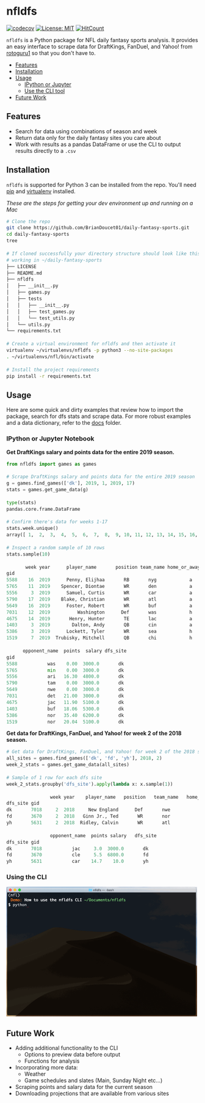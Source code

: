 # nfldfs

[![codecov](https://codecov.io/gh/BrianDoucet01/daily-fantasy-sports/branch/master/graph/badge.svg)](https://codecov.io/gh/BrianDoucet01/daily-fantasy-sports)
[![License: MIT](https://img.shields.io/badge/License-MIT-yellow.svg)](https://opensource.org/licenses/MIT)
[![HitCount](http://hits.dwyl.com/BrianDoucet01/daily-fantasy-sports.svg)](http://hits.dwyl.com/BrianDoucet01/daily-fantasy-sports)

`nfldfs` is a Python package for NFL daily fantasy sports analysis. It provides an easy interface to scrape data for DraftKings, FanDuel, and Yahoo! from [rotoguru1](http://rotoguru.net) so that you don't have to.

* [Features](https://github.com/BrianDoucet01/daily-fantasy-sports#features)
* [Installation](https://github.com/BrianDoucet01/daily-fantasy-sports#installation)
* [Usage](https://github.com/BrianDoucet01/daily-fantasy-sports#usage)
  * [IPython or Jupyter](https://github.com/BrianDoucet01/daily-fantasy-sports#ipython-or-jupyter-notebook)
  * [Use the CLI tool](https://github.com/BrianDoucet01/daily-fantasy-sports#using-the-cli)
* [Future Work](https://github.com/BrianDoucet01/daily-fantasy-sports#future-work)


## Features

+ Search for data using combinations of season and week
+ Return data only for the daily fantasy sites you care about
+ Work with results as a pandas DataFrame or use the CLI to output results directly to a `.csv`


## Installation
`nfldfs` is supported for Python 3 can be installed from the repo. You'll need [pip](https://pip.pypa.io/en/stable/) and [virtualenv](https://virtualenv.pypa.io/en/latest/installation.html) installed.

*These are the steps for getting your dev environment up and running on a Mac*

```bash
# Clone the repo
git clone https://github.com/BrianDoucet01/daily-fantasy-sports.git
cd daily-fantasy-sports
tree

# If cloned successfully your directory structure should look like this
# working in ~/daily-fantasy-sports
├── LICENSE
├── README.md
├── nfldfs
│   ├── __init__.py
│   ├── games.py
│   ├── tests
│   │   ├── __init__.py
│   │   ├── test_games.py
│   │   └── test_utils.py
│   └── utils.py
└── requirements.txt

# Create a virtual environment for nfldfs and then activate it
virtualenv ~/virtualenvs/nfldfs -p python3 --no-site-packages
. ~/virtualenvs/nfl/bin/activate

# Install the project requirements
pip install -r requirements.txt
```


## Usage
Here are some quick and dirty examples that review how to import the package, search for dfs stats and scrape data. For more robust examples and a data dictionary, refer to the [docs](https://github.com/BrianDoucet01/daily-fantasy-sports/tree/master/docs) folder.

### IPython or Jupyter Notebook

**Get DraftKings salary and points data for the entire 2019 season.**

```Python
from nfldfs import games as games

# Scrape DraftKings salary and points data for the entire 2019 season
g = games.find_games(['dk'], 2019, 1, 2019, 17)
stats = games.get_game_data(g)

type(stats)
pandas.core.frame.DataFrame

# Confirm there's data for weeks 1-17
stats.week.unique()
array([ 1,  2,  3,  4,  5,  6,  7,  8,  9, 10, 11, 12, 13, 14, 15, 16, 17])

# Inspect a random sample of 10 rows
stats.sample(10)

       week year      player_name       position team_name home_or_away  \
gid                                                                    
5588    16  2019      Penny, Elijhaa       RB       nyg            a   
5765    11  2019    Spencer, Diontae       WR       den            a   
5556     3  2019      Samuel, Curtis       WR       car            a   
5790    17  2019    Blake, Christian       WR       atl            a   
5649    16  2019      Foster, Robert       WR       buf            a   
7031    12  2019          Washington      Def       was            h   
4675    14  2019       Henry, Hunter       TE       lac            a   
1403     3  2019        Dalton, Andy       QB       cin            a   
5386     3  2019      Lockett, Tyler       WR       sea            h   
1519     7  2019  Trubisky, Mitchell       QB       chi            h  

      opponent_name  points  salary dfs_site  
gid                                          
5588           was    0.00  3000.0       dk  
5765           min    0.00  3000.0       dk  
5556           ari   16.30  4800.0       dk  
5790           tam    0.00  3000.0       dk  
5649           nwe    0.00  3000.0       dk  
7031           det   21.00  3000.0       dk  
4675           jac   11.90  5100.0       dk  
1403           buf   18.06  5300.0       dk  
5386           nor   35.40  6200.0       dk  
1519           nor   20.04  5100.0       dk  
```


**Get data for DraftKings, FanDuel, and Yahoo! for week 2 of the 2018 season.**

```python
# Get data for DraftKings, FanDuel, and Yahoo! for week 2 of the 2018 season
all_sites = games.find_games(['dk', 'fd', 'yh'], 2018, 2)
week_2_stats = games.get_game_data(all_sites)

# Sample of 1 row for each dfs site
week_2_stats.groupby('dfs_site').apply(lambda x: x.sample(1))

                week year    player_name   position   team_name   home_or_away  \
dfs_site gid                                                                
dk       7018     2  2018     New England      Def       nwe            a   
fd       3670     2  2018   Ginn Jr., Ted       WR       nor            h   
yh       5631     2  2018  Ridley, Calvin       WR       atl            h   

                opponent_name  points salary   dfs_site  
dfs_site gid                                          
dk       7018           jac     3.0  3000.0       dk  
fd       3670           cle     5.5  6800.0       fd  
yh       5631           car    14.7    10.0       yh  


```

### Using the CLI

<img src="cli.gif" alt="Using the nfldfs CLI" style="width: 500px;"/>


## Future Work
* Adding additional functionality to the CLI
    * Options to preview data before output
    * Functions for analysis
* Incorporating more data:
    * Weather
    * Game schedules and slates (Main, Sunday Night etc...)
* Scraping  points and salary data for the current season
* Downloading projections that are available from various sites
